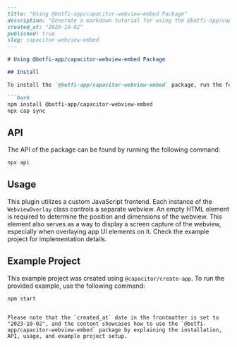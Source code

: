 ```md
---
title: "Using @botfi-app/capacitor-webview-embed Package"
description: "Generate a markdown tutorial for using the @botfi-app/capacitor-webview-embed package, explaining the installation, API, and usage."
created_at: "2023-10-02"
published: true
slug: capacitor-webview-embed
---

# Using @botfi-app/capacitor-webview-embed Package

## Install

To install the `@botfi-app/capacitor-webview-embed` package, run the following commands:

```bash
npm install @botfi-app/capacitor-webview-embed
npx cap sync
```

## API

The API of the package can be found by running the following command:

```bash
npx api
```

## Usage

This plugin utilizes a custom JavaScript frontend. Each instance of the `WebviewOverlay` class controls a separate webview. An empty HTML element is required to determine the position and dimensions of the webview. This element also serves as a way to display a screen capture of the webview, especially when overlaying app UI elements on it. Check the example project for implementation details.

## Example Project

This example project was created using `@capacitor/create-app`. To run the provided example, use the following command:

```bash
npm start
```

```

Please note that the `created_at` date in the frontmatter is set to "2023-10-02", and the content showcases how to use the `@botfi-app/capacitor-webview-embed` package by explaining the installation, API, usage, and example project setup.